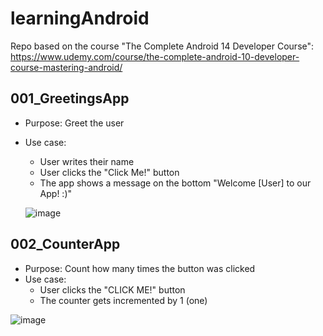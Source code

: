 # learningAndroid
Repo based on the course "The Complete Android 14 Developer Course": https://www.udemy.com/course/the-complete-android-10-developer-course-mastering-android/

## 001_GreetingsApp
* Purpose: Greet the user
* Use case:
    * User writes their name
    * User clicks the "Click Me!" button
    * The app shows a message on the bottom "Welcome [User] to our App! :)"


   ![image](https://github.com/gmandolesi/learningAndroid/assets/12930390/fddef707-fab7-4863-bb74-9c4e2a11e625)



## 002_CounterApp
* Purpose: Count how many times the button was clicked
* Use case:
    * User clicks the "CLICK ME!" button
    * The counter gets incremented by 1 (one)


![image](https://github.com/gmandolesi/learningAndroid/assets/12930390/b1a0956a-0384-47a1-97c8-0248ceb605fa)


